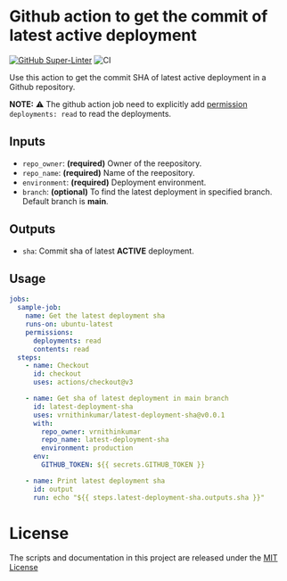 # Github action to get the commit of latest active deployment

[![GitHub Super-Linter](https://github.com/vrnithinkumar/latest-deployment-sha/actions/workflows/linter.yml/badge.svg)](https://github.com/super-linter/super-linter)
![CI](https://github.com/vrnithinkumar/latest-deployment-sha/actions/workflows/ci.yml/badge.svg)

Use this action to get the commit SHA of latest active deployment in a Github repository. 

**NOTE:** ⚠️ The github action job need to explicitly add [permission](https://docs.github.com/en/actions/using-jobs/assigning-permissions-to-jobs#defining-access-for-the-github_token-scopes) `deployments: read` to read the deployments. 


## Inputs
- `repo_owner`: **(required)** Owner of the reepository.
- `repo_name`: **(required)** Name of the reepository.
- `environment`: **(required)** Deployment environment.
- `branch`: **(optional)** To find the latest deployment in specified branch. Default branch is **main**.

## Outputs
- `sha`: Commit sha of latest **ACTIVE** deployment.

## Usage

```yaml
jobs:
  sample-job:
    name: Get the latest deployment sha
    runs-on: ubuntu-latest
    permissions:
      deployments: read
      contents: read
  steps:
    - name: Checkout
      id: checkout
      uses: actions/checkout@v3

    - name: Get sha of latest deployment in main branch
      id: latest-deployment-sha
      uses: vrnithinkumar/latest-deployment-sha@v0.0.1
      with:
        repo_owner: vrnithinkumar
        repo_name: latest-deployment-sha
        environment: production
      env:
        GITHUB_TOKEN: ${{ secrets.GITHUB_TOKEN }}

    - name: Print latest deployment sha 
      id: output
      run: echo "${{ steps.latest-deployment-sha.outputs.sha }}"
```
# License
The scripts and documentation in this project are released under the [MIT License](LICENSE)